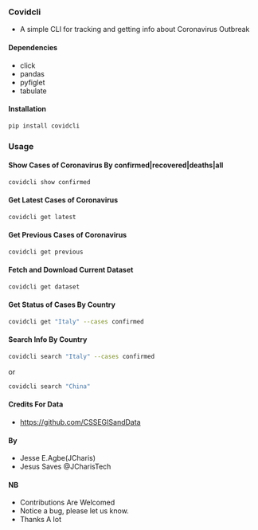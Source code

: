 ### Covidcli 
+ A simple CLI for tracking and getting info about Coronavirus Outbreak


#### Dependencies
+ click
+ pandas
+ pyfiglet
+ tabulate



#### Installation
```bash
pip install covidcli
```

### Usage
#### Show Cases of Coronavirus By confirmed|recovered|deaths|all
```bash
covidcli show confirmed
```


#### Get Latest Cases of Coronavirus
```bash
covidcli get latest
```


#### Get Previous Cases of Coronavirus
```bash
covidcli get previous
```

#### Fetch and Download Current Dataset
```bash
covidcli get dataset
```


#### Get Status of Cases By Country
```bash
covidcli get "Italy" --cases confirmed 
```

#### Search Info By Country
```bash
covidcli search "Italy" --cases confirmed 
```
or
```bash
covidcli search "China" 
```


#### Credits For Data
+ https://github.com/CSSEGISandData

#### By 
+ Jesse E.Agbe(JCharis)
+ Jesus Saves @JCharisTech



#### NB
+ Contributions Are Welcomed
+ Notice a bug, please let us know.
+ Thanks A lot